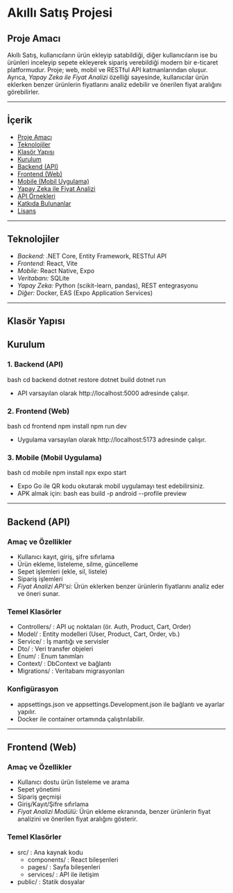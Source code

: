 # Akıllı Satış Projesi

## Proje Amacı
Akıllı Satış, kullanıcıların ürün ekleyip satabildiği, diğer kullanıcıların ise bu ürünleri inceleyip sepete ekleyerek sipariş verebildiği modern bir e-ticaret platformudur. Proje; web, mobil ve RESTful API katmanlarından oluşur. Ayrıca, *Yapay Zeka ile Fiyat Analizi* özelliği sayesinde, kullanıcılar ürün eklerken benzer ürünlerin fiyatlarını analiz edebilir ve önerilen fiyat aralığını görebilirler.

---

## İçerik
- [Proje Amacı](#proje-amacı)
- [Teknolojiler](#teknolojiler)
- [Klasör Yapısı](#klasör-yapısı)
- [Kurulum](#kurulum)
- [Backend (API)](#backend-api)
- [Frontend (Web)](#frontend-web)
- [Mobile (Mobil Uygulama)](#mobile-mobil-uygulama)
- [Yapay Zeka ile Fiyat Analizi](#yapay-zeka-ile-fiyat-analizi)
- [API Örnekleri](#api-örnekleri)
- [Katkıda Bulunanlar](#katkıda-bulunanlar)
- [Lisans](#lisans)

---

## Teknolojiler
- *Backend:* .NET Core, Entity Framework, RESTful API
- *Frontend:* React, Vite
- *Mobile:* React Native, Expo
- *Veritabanı:* SQLite
- *Yapay Zeka:* Python (scikit-learn, pandas), REST entegrasyonu
- *Diğer:* Docker, EAS (Expo Application Services)

---

## Klasör Yapısı



## Kurulum

### 1. Backend (API)
bash
cd backend
dotnet restore
dotnet build
dotnet run

- API varsayılan olarak http://localhost:5000 adresinde çalışır.

### 2. Frontend (Web)
bash
cd frontend
npm install
npm run dev

- Uygulama varsayılan olarak http://localhost:5173 adresinde çalışır.

### 3. Mobile (Mobil Uygulama)
bash
cd mobile
npm install
npx expo start

- Expo Go ile QR kodu okutarak mobil uygulamayı test edebilirsiniz.
- APK almak için:
  bash
  eas build -p android --profile preview
  

---

## Backend (API)

### Amaç ve Özellikler
- Kullanıcı kayıt, giriş, şifre sıfırlama
- Ürün ekleme, listeleme, silme, güncelleme
- Sepet işlemleri (ekle, sil, listele)
- Sipariş işlemleri
- *Fiyat Analizi API'si:* Ürün eklerken benzer ürünlerin fiyatlarını analiz eder ve öneri sunar.

### Temel Klasörler
- Controllers/ : API uç noktaları (ör. Auth, Product, Cart, Order)
- Model/ : Entity modelleri (User, Product, Cart, Order, vb.)
- Service/ : İş mantığı ve servisler
- Dto/ : Veri transfer objeleri
- Enum/ : Enum tanımları
- Context/ : DbContext ve bağlantı
- Migrations/ : Veritabanı migrasyonları

### Konfigürasyon
- appsettings.json ve appsettings.Development.json ile bağlantı ve ayarlar yapılır.
- Docker ile container ortamında çalıştırılabilir.

---

## Frontend (Web)

### Amaç ve Özellikler
- Kullanıcı dostu ürün listeleme ve arama
- Sepet yönetimi
- Sipariş geçmişi
- Giriş/Kayıt/Şifre sıfırlama
- *Fiyat Analizi Modülü:* Ürün ekleme ekranında, benzer ürünlerin fiyat analizini ve önerilen fiyat aralığını gösterir.

### Temel Klasörler
- src/ : Ana kaynak kodu
  - components/ : React bileşenleri
  - pages/ : Sayfa bileşenleri
  - services/ : API ile iletişim
- public/ : Statik dosyalar
